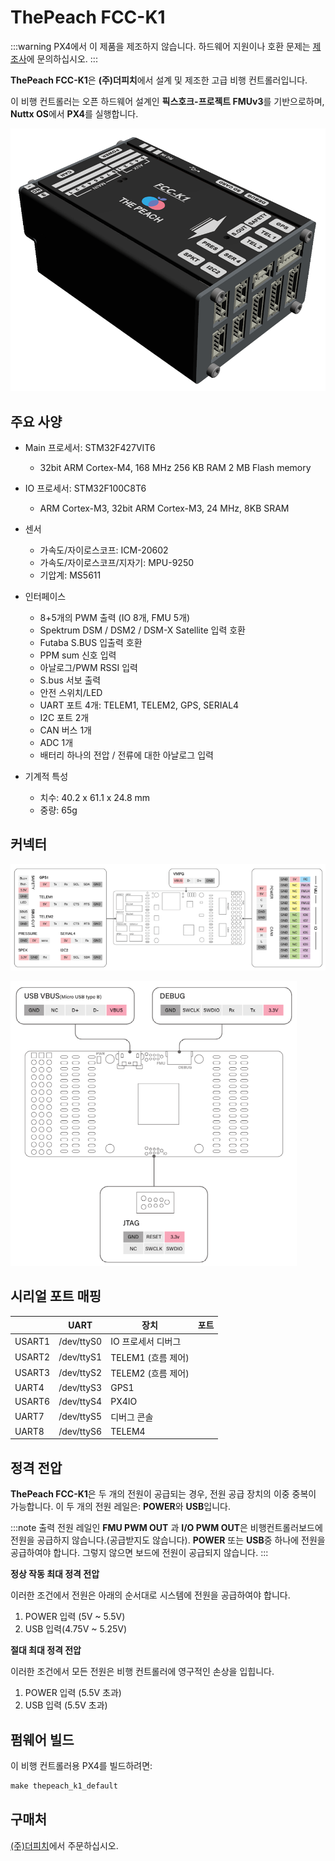 # ThePeach FCC-K1

:::warning PX4에서 이 제품을 제조하지 않습니다. 하드웨어 지원이나 호환 문제는 [제조사](https://thepeach.kr/)에 문의하십시오.
:::

**ThePeach FCC-K1**은 **(주)더피치**에서 설계 및 제조한 고급 비행 컨트롤러입니다.

이 비행 컨트롤러는 오픈 하드웨어 설계인 **픽스호크-프로젝트 FMUv3**를 기반으로하며, **Nuttx OS**에서 **PX4**를 실행합니다.

![ThePeach FCC-K1](../../assets/flight_controller/thepeach_k1/main.png)

## 주요 사양

- Main 프로세서: STM32F427VIT6
  - 32bit ARM Cortex-M4, 168 MHz 256 KB RAM 2 MB Flash memory

- IO 프로세서: STM32F100C8T6
  - ARM Cortex-M3, 32bit ARM Cortex-M3, 24 MHz, 8KB SRAM

- 센서
  - 가속도/자이로스코프: ICM-20602
  - 가속도/자이로스코프/지자기: MPU-9250
  - 기압계: MS5611

- 인터페이스
  - 8+5개의 PWM 출력 (IO 8개, FMU 5개)
  - Spektrum DSM / DSM2 / DSM-X Satellite 입력 호환
  - Futaba S.BUS 입출력 호환
  - PPM sum 신호 입력
  - 아날로그/PWM RSSI 입력
  - S.bus 서보 출력
  - 안전 스위치/LED
  - UART 포트 4개: TELEM1, TELEM2, GPS, SERIAL4
  - I2C 포트 2개
  - CAN 버스 1개
  - ADC 1개
  - 배터리 하나의 전압 / 전류에 대한 아날로그 입력

- 기계적 특성
  - 치수: 40.2 x 61.1 x 24.8 mm
  - 중량: 65g

## 커넥터

![pinmap_top](../../assets/flight_controller/thepeach_k1/pinmap_top.png)

![pinmap_bottom](../../assets/flight_controller/thepeach_k1/pinmap_bottom.png)

## 시리얼 포트 매핑

|        | UART       | 장치             | 포트 |
| ------ | ---------- | -------------- | -- |
| USART1 | /dev/ttyS0 | IO 프로세서 디버그    |    |
| USART2 | /dev/ttyS1 | TELEM1 (흐름 제어) |    |
| USART3 | /dev/ttyS2 | TELEM2 (흐름 제어) |    |
| UART4  | /dev/ttyS3 | GPS1           |    |
| USART6 | /dev/ttyS4 | PX4IO          |    |
| UART7  | /dev/ttyS5 | 디버그 콘솔         |    |
| UART8  | /dev/ttyS6 | TELEM4         |    |

## 정격 전압

**ThePeach FCC-K1**은 두 개의 전원이 공급되는 경우, 전원 공급 장치의 이중 중복이 가능합니다. 이 두 개의 전원 레일은: **POWER**와 **USB**입니다.

:::note
출력 전원 레일인 **FMU PWM OUT** 과 **I/O PWM OUT**은 비행컨트롤러보드에 전원을 공급하지 않습니다.(공급받지도 않습니다). **POWER** 또는 **USB**중 하나에 전원을 공급하여야 합니다. 그렇지 않으면 보드에 전원이 공급되지 않습니다.
:::

**정상 작동 최대 정격 전압**

이러한 조건에서 전원은 아래의 순서대로 시스템에 전원을 공급하여야 합니다.

1. POWER 입력 (5V ~ 5.5V)
2. USB 입력(4.75V ~ 5.25V)

**절대 최대 정격 전압**

이러한 조건에서 모든 전원은 비행 컨트롤러에 영구적인 손상을 입힙니다.

1. POWER 입력 (5.5V 초과)
2. USB 입력 (5.5V 초과)

## 펌웨어 빌드

이 비행 컨트롤러용 PX4를 빌드하려면:
```jsx
make thepeach_k1_default
```

## 구매처

[(주)더피치](http://thepeach.shop/)에서 주문하십시오.
